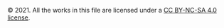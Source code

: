 © 2021. All the works in this file are licensed under a [CC BY-NC-SA 4.0 license](https://creativecommons.org/licenses/by-nc-sa/4.0/). 
